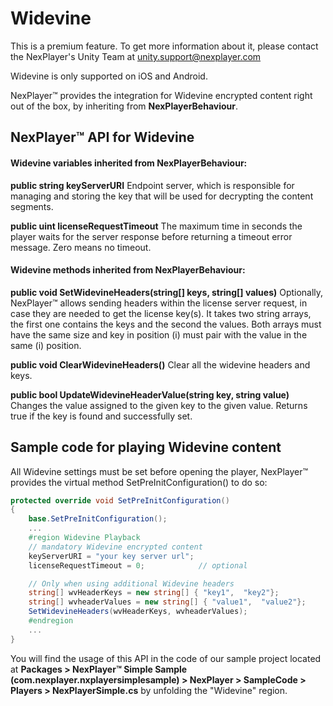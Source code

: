 # Widevine

This is a premium feature. To get more information about it, please contact the NexPlayer's Unity Team at unity.support@nexplayer.com

Widevine is only supported on iOS and Android.

NexPlayer™ provides the integration for Widevine encrypted content right out of the box, by inheriting from **NexPlayerBehaviour**.

## NexPlayer™ API for Widevine

#### Widevine variables inherited from NexPlayerBehaviour:

**public string keyServerURI**
Endpoint server, which is responsible for managing and storing the key that will be used for decrypting the content segments.

**public uint licenseRequestTimeout**
The maximum time in seconds the player waits for the server response before returning a timeout error message. Zero means no timeout.

#### Widevine methods inherited from NexPlayerBehaviour:

**public void SetWidevineHeaders(string[] keys, string[] values)**
Optionally, NexPlayer™ allows sending headers within the license server request, in case they are needed to get the license key(s). It takes two string arrays, the first one contains the keys and the second the values. Both arrays must have the same size and key in position (i) must pair with the value in the same (i) position.

**public void ClearWidevineHeaders()**
Clear all the widevine headers and keys.

**public bool UpdateWidevineHeaderValue(string key, string value)**
Changes the value assigned to the given key to the given value. Returns true if the key is found and successfully set.


## Sample code for playing Widevine content

All Widevine settings must be set before opening the player, NexPlayer™ provides the virtual method SetPreInitConfiguration() to do so:


```csharp
protected override void SetPreInitConfiguration()
{
    base.SetPreInitConfiguration();
    ... 
    #region Widevine Playback
    // mandatory Widevine encrypted content
    keyServerURI = "your key server url";
    licenseRequestTimeout = 0;            // optional

    // Only when using additional Widevine headers
    string[] wvHeaderKeys = new string[] { "key1",  "key2"};
    string[] wvheaderValues = new string[] { "value1",  "value2"};
    SetWidevineHeaders(wvHeaderKeys, wvheaderValues);
    #endregion
    ...
}
```
You will find the usage of this API in the code of our sample project located at **Packages > NexPlayer™ Simple Sample (com.nexplayer.nxplayersimplesample) > NexPlayer > SampleCode > Players > NexPlayerSimple.cs** by unfolding the "Widevine" region.
